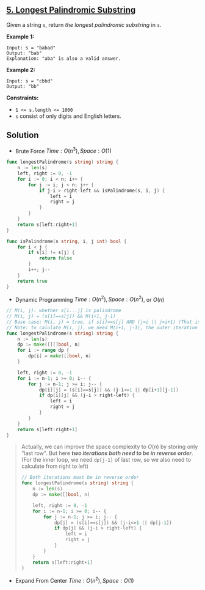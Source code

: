 ## [5. Longest Palindromic Substring](https://leetcode.com/problems/longest-palindromic-substring/)


Given a string `s`, return _the longest palindromic substring_ in `s`.

**Example 1:**

```
Input: s = "babad"
Output: "bab"
Explanation: "aba" is also a valid answer.
```

**Example 2:**

```
Input: s = "cbbd"
Output: "bb"
```

**Constraints:**

*   `1 <= s.length <= 1000`
*   `s` consist of only digits and English letters.



## Solution

- Brute Force	$Time: O(n^3), Space: O(1)$ 

```go
func longestPalindrome(s string) string {
    n := len(s)
    left, right := 0, -1
    for i := 0; i < n; i++ {
        for j := i; j < n; j++ {
            if j-i > right-left && isPalindrome(s, i, j) {
                left = i
                right = j
            }
        }
    }
    return s[left:right+1]
}

func isPalindrome(s string, i, j int) bool {
    for i < j {
        if s[i] != s[j] {
            return false
        }
        i++; j--
    }
    return true
}
```

- Dynamic Programming	$Time: O(n^2), Space: O(n^2)$, or $O(n)$  

```go
// M(i, j): whether s[i...j] is palindrome
// M(i, j) = (s[i]==s[j]) && M(i+1, j-1)
// Base case: M(i, j) = true, if s[i]==s[j] AND (j=i || j=i+1) (That is, j-i <= 1)
// Note: to calulate M(i, j), we need M(i+1, j-1), the outer iteration must be in reverse order
func longestPalindrome(s string) string {
    n := len(s)
    dp := make([][]bool, n)
    for i := range dp {
        dp[i] = make([]bool, n)
    }

    left, right := 0, -1
    for i := n-1; i >= 0; i-- {
        for j := n-1; j >= i; j-- {
            dp[i][j] = (s[i]==s[j]) && (j-i<=1 || dp[i+1][j-1])
            if dp[i][j] && (j-i > right-left) {
                left = i
                right = j
            }
        }
    }
    return s[left:right+1]
}
```

> Actually, we can improve the space complexity to $O(n)$ by storing only "last row". But here ***two iterations both need to be in reverse order***. (For the inner loop, we need `dp[j-1]` of last row, so we also need to calculate from right to left)
>
> ```go
> // Both iterations must be in reverse order
> func longestPalindrome(s string) string {
>     n := len(s)
>     dp := make([]bool, n)
> 
>     left, right := 0, -1
>     for i := n-1; i >= 0; i-- {
>         for j := n-1; j >= i; j-- {
>             dp[j] = (s[i]==s[j]) && (j-i<=1 || dp[j-1])
>             if dp[j] && (j-i > right-left) {
>                 left = i
>                 right = j
>             }
>         }
>     }
>     return s[left:right+1]
> }
> ```



- Expand From Center	$Time: O(n^2), Space: O(1)$ 

